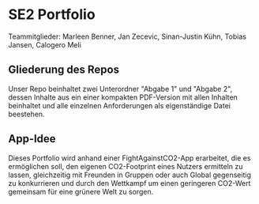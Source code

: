 # SE2 Portfolio
Teammitglieder: Marleen Benner, Jan Zecevic, Sinan-Justin Kühn, Tobias Jansen, Calogero Meli

## Gliederung des Repos
Unser Repo beinhaltet zwei Unterordner "Abgabe 1" und "Abgabe 2", dessen Inhalte aus ein einer kompakten PDF-Version mit allen Inhalten beinhaltet und alle einzelnen Anforderungen als eigenständige Datei beestehen.

## App-Idee
Dieses Portfolio wird anhand einer FightAgainstCO2-App erarbeitet, die es ermöglichen soll, den eigenen CO2-Footprint eines Nutzers ermitteln zu lassen, gleichzeitig mit Freunden in Gruppen oder auch Global gegenseitig zu konkurrieren und durch den Wettkampf um einen geringeren CO2-Wert gemeinsam für eine grünere Welt zu sorgen.
